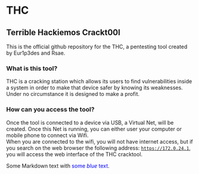 # THC
## Terrible Hackiemos Crackt00l
This is the official github repository for the THC, a pentesting tool created by Eur1p3des and Rsae.
### What is this tool?
THC is a cracking station which allows its users to find vulnerabilities inside a system in order to make that device safer by knowing its weaknesses.\
Under no circumstance it is designed to make a profit.

### How can you access the tool?
Once the tool is connected to a device via USB, a Virtual Net, will be created. Once this Net is running, you can either user your computer or mobile phone to connect via Wifi.\
When you are connected to the wifi, you will not have internet access, but if you search on the web browser the following address: [```https://172.0.24.1```](https://172.0.24.1), you will access the web interface of the THC cracktool.


<p>Some Markdown text with <span style="color:blue">some <em>blue</em> text</span>.</p>
